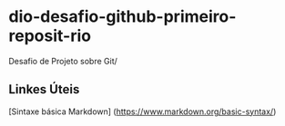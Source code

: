 # dio-desafio-github-primeiro-reposit-rio
Desafio de Projeto sobre Git/

## Linkes  Úteis 
[Sintaxe básica  Markdown] (https://www.markdown.org/basic-syntax/)
